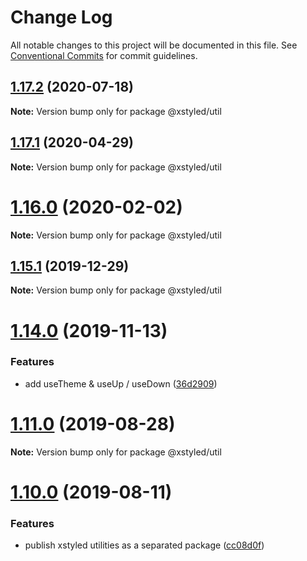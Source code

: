 # Change Log

All notable changes to this project will be documented in this file.
See [Conventional Commits](https://conventionalcommits.org) for commit guidelines.

## [1.17.2](https://github.com/smooth-code/xstyled/tree/master/packages/util/compare/v1.17.1...v1.17.2) (2020-07-18)

**Note:** Version bump only for package @xstyled/util





## [1.17.1](https://github.com/smooth-code/xstyled/tree/master/packages/util/compare/v1.17.0...v1.17.1) (2020-04-29)

**Note:** Version bump only for package @xstyled/util





# [1.16.0](https://github.com/smooth-code/xstyled/tree/master/packages/util/compare/v1.15.1...v1.16.0) (2020-02-02)

**Note:** Version bump only for package @xstyled/util





## [1.15.1](https://github.com/smooth-code/xstyled/tree/master/packages/util/compare/v1.15.0...v1.15.1) (2019-12-29)

**Note:** Version bump only for package @xstyled/util





# [1.14.0](https://github.com/smooth-code/xstyled/compare/v1.13.1...v1.14.0) (2019-11-13)


### Features

* add useTheme & useUp / useDown ([36d2909](https://github.com/smooth-code/xstyled/commit/36d290924d6cfaef97dd3144b4895ab944aa1f25))





# [1.11.0](https://github.com/smooth-code/xstyled/compare/v1.10.1...v1.11.0) (2019-08-28)

**Note:** Version bump only for package @xstyled/util





# [1.10.0](https://github.com/smooth-code/xstyled/compare/v1.9.1...v1.10.0) (2019-08-11)


### Features

* publish xstyled utilities as a separated package ([cc08d0f](https://github.com/smooth-code/xstyled/commit/cc08d0f))
